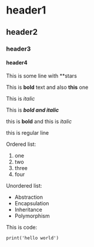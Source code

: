 # header1

## header2

### header3

#### header4

This is some line with **stars

This is   **bold** text and also **this** one 

This is *italic*

This is ***bold and italic***

this is **bold** and this is *italic*

this is regular line


Ordered list:
1. one
2. two
3. three
4. four

Unordered list:
- Abstraction
- Encapsulation
- Inheritance
- Polymorphism

This is code:
```
print('hello world')
```